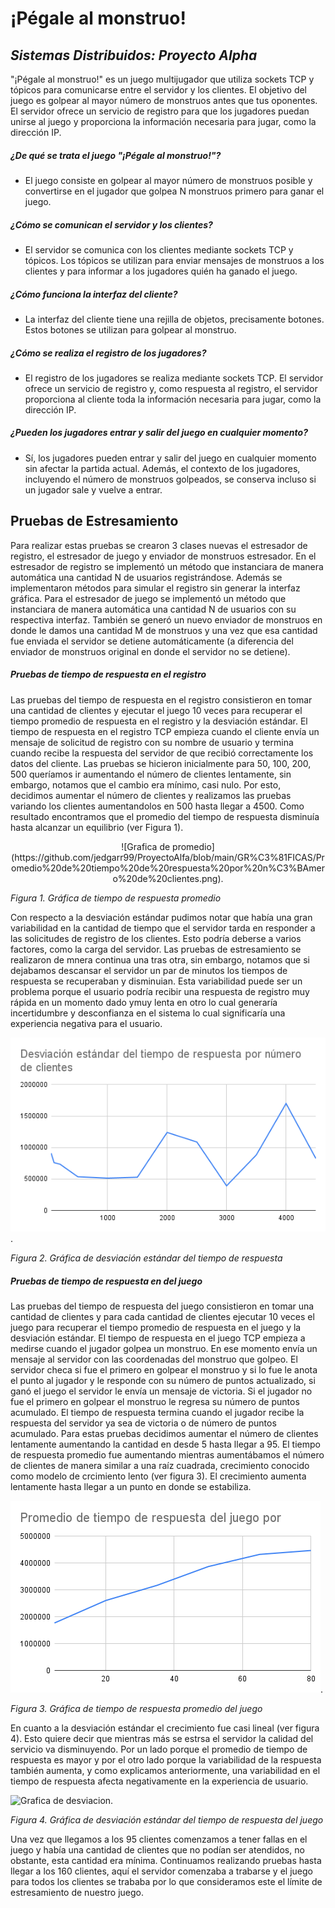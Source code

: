 # ¡Pégale al monstruo!
## _Sistemas Distribuidos: Proyecto Alpha_




"¡Pégale al monstruo!" es un juego multijugador que utiliza sockets TCP y tópicos para comunicarse entre el servidor y los clientes. El objetivo del juego es golpear al mayor número de monstruos antes que tus oponentes. El servidor ofrece un servicio de registro para que los jugadores puedan unirse al juego y proporciona la información necesaria para jugar, como la dirección IP. 


##### ¿De qué se trata el juego "¡Pégale al monstruo!"?

- El juego consiste en golpear al mayor número de monstruos posible y convertirse en el jugador que golpea N monstruos primero para ganar el juego.

##### ¿Cómo se comunican el servidor y los clientes?

- El servidor se comunica con los clientes mediante sockets TCP y tópicos. Los tópicos se utilizan para enviar mensajes de monstruos a los clientes y para informar a los jugadores quién ha ganado el juego.

##### ¿Cómo funciona la interfaz del cliente?

- La interfaz del cliente tiene una rejilla de objetos, precisamente botones. Estos botones se utilizan para golpear al monstruo.

##### ¿Cómo se realiza el registro de los jugadores?

- El registro de los jugadores se realiza mediante sockets TCP. El servidor ofrece un servicio de registro y, como respuesta al registro, el servidor proporciona al cliente toda la información necesaria para jugar, como la dirección IP.

##### ¿Pueden los jugadores entrar y salir del juego en cualquier momento?

- Sí, los jugadores pueden entrar y salir del juego en cualquier momento sin afectar la partida actual. Además, el contexto de los jugadores, incluyendo el número de monstruos golpeados, se conserva incluso si un jugador sale y vuelve a entrar.


## Pruebas de Estresamiento 
Para realizar estas pruebas se crearon 3 clases nuevas el estresador de registro, el estresador de juego y enviador de monstruos estresador. En el estresador de registro se implementó un método que instanciara de manera automática una cantidad N de usuarios registrándose. Además se implementaron métodos para simular el registro sin generar la interfaz gráfica. Para el estresador de juego se implementó un método que instanciara de manera automática una cantidad N de usuarios con su respectiva interfaz. También se generó un nuevo enviador de monstruos en donde le damos una cantidad M de monstruos y una vez que esa cantidad fue enviada el servidor se detiene automáticamente (a diferencia del enviador de monstruos original en donde el servidor no se detiene).
##### Pruebas de tiempo de respuesta en el registro
Las pruebas del tiempo de respuesta en el registro consistieron en tomar una cantidad de clientes y ejecutar el juego 10 veces para recuperar el tiempo promedio de respuesta en el registro y la desviación estándar. 
El tiempo de respuesta en el registro TCP empieza cuando el cliente envía un mensaje de solicitud de registro con su nombre de usuario y termina cuando recibe la respuesta del servidor de que recibió correctamente los datos del cliente.
Las pruebas se hicieron inicialmente para 50, 100, 200, 500 queríamos ir aumentando el número de clientes lentamente, sin embargo, notamos que el cambio era mínimo, casi nulo. Por esto, decidimos aumentar el número de clientes y realizamos las pruebas variando los clientes aumentandolos en 500 hasta llegar a 4500.
Como resultado encontramos que el promedio del tiempo de respuesta disminuía hasta alcanzar un equilibrio (ver Figura 1). 

<p style="text-align: center;">
![Grafica de promedio](https://github.com/jedgarr99/ProyectoAlfa/blob/main/GR%C3%81FICAS/Promedio%20de%20tiempo%20de%20respuesta%20por%20n%C3%BAmero%20de%20clientes.png). 
  
*Figura 1. Gráfica de tiempo de respuesta promedio*
 </p>

Con respecto a la desviación estándar pudimos notar que había una gran variabilidad en la cantidad de tiempo que el servidor tarda en responder a las solicitudes de registro de los clientes. Esto podría deberse a varios factores, como la carga del servidor. Las pruebas de estresamiento se realizaron de mnera continua una tras otra, sin embargo, notamos que si dejabamos descansar el servidor un par de minutos los tiempos de respuesta se recuperaban y disminuian. Esta variabilidad puede ser un problema porque el usuario podría recibir una respuesta de registro muy rápida en un momento dado ymuy lenta en otro lo cual generaría incertidumbre y desconfianza en el sistema lo cual significaría una experiencia negativa para el usuario.  
  
   
![Grafica de desviacion](https://github.com/jedgarr99/ProyectoAlfa/blob/main/GR%C3%81FICAS/Desviaci%C3%B3n%20est%C3%A1ndar%20del%20tiempo%20de%20respuesta%20por%20n%C3%BAmero%20de%20clientes.png?raw=true). 

*Figura 2. Gráfica de desviación estándar del tiempo de respuesta*
##### Pruebas de tiempo de respuesta en del juego
Las pruebas del tiempo de respuesta del juego consistieron en tomar una cantidad de clientes y para cada cantidad de clientes ejecutar 10 veces el juego para recuperar el tiempo promedio de respuesta en el juego y la desviación estándar. 
El tiempo de respuesta en el juego TCP empieza a medirse cuando el jugador golpea un monstruo. En ese momento envía un mensaje al servidor con las coordenadas del monstruo que golpeo. El servidor checa si fue el primero en golpear el monstruo y si lo fue le anota el punto al jugador y le responde con su número de puntos actualizado, si ganó el juego el servidor le envía un mensaje de victoria. Si el jugador no fue el primero en golpear el monstruo le regresa su número de puntos acumulado. El tiempo de respuesta termina cuando el jugador recibe la respuesta del servidor ya sea de victoria o de número de puntos acumulado.
Para estas pruebas decidimos aumentar el número de clientes lentamente aumentando la cantidad en desde 5 hasta llegar a 95. El tiempo de respuesta promedio fue aumentando mientras aumentábamos el número de clientes de manera similar a una raíz cuadrada, crecimiento conocido como modelo de crcimiento lento (ver figura 3). El crecimiento aumenta lentamente hasta llegar a un punto en donde se estabiliza.   
  



![Grafica de promedio](https://github.com/jedgarr99/ProyectoAlfa/blob/main/GR%C3%81FICAS/Promedio%20de%20tiempo%20de%20respuesta%20del%20juego%20por%20nu%CC%81mero%20de%20clientes.png). 
  
*Figura 3. Gráfica de tiempo de respuesta promedio del juego*

En cuanto a la desviación estándar el crecimiento fue casi lineal (ver figura 4). Esto quiere decir que mientras más se estrsa el servidor la calidad del servicio va disminuyendo. Por un lado porque el promedio de tiempo de respuesta es mayor y por el otro lado porque la variabilidad de la respuesta también aumenta, y como explicamos anteriormente, una variabilidad en el tiempo de respuesta afecta negativamente en la experiencia de usuario.
  
  

![Grafica de desviacion](https://github.com/jedgarr99/ProyectoAlfa/blob/main/GR%C3%81FICAS/Desviacio%CC%81n%20esta%CC%81ndar%20del%20tiempo%20de%20respuesta%20de%20juego%20por%20nu%CC%81mero%20de%20clientes.png). 
  
*Figura 4. Gráfica de desviación estándar del tiempo de respuesta del juego*

Una vez que llegamos a los 95 clientes comenzamos a tener fallas en el juego y había una cantidad de clientes que no podían ser atendidos, no obstante, esta cantidad era mínima. Continuamos realizando pruebas hasta llegar a los 160 clientes, aquí el servidor comenzaba a trabarse y el juego para todos los clientes se trababa por lo que consideramos este el límite de estresamiento de nuestro juego. 







